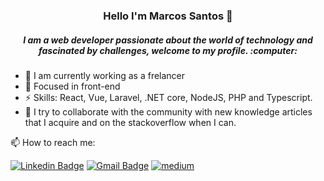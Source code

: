 <h3 align="center"> Hello I'm Marcos Santos 👋</h3>

<h5 align="center"> I am a web developer passionate about the world of technology and fascinated by challenges, welcome to my profile. :computer:</h5> 
 
- 🔭 I am currently working as a frelancer
- 🌱 Focused in front-end
- ⚡ Skills: React, Vue, Laravel, .NET core, NodeJS, PHP and Typescript.
- :open_hands: I try to collaborate with the community with new knowledge articles that I acquire and on the stackoverflow when I can.

<p align="left">  📫 How to reach me:
 
[![Linkedin Badge](https://img.shields.io/badge/-MarcosSantos-blue?style=flat-square&logo=Linkedin&logoColor=white&link=https://www.linkedin.com/in/marcossantosdev/)](https://www.linkedin.com/in/marcossantosdev/) 
[![Gmail Badge](https://img.shields.io/badge/-marcosadriano034@gmail.com-c14438?style=flat-square&logo=Gmail&logoColor=white&link=mailto:marcosadriano034@gmail.com)](mailto:marcosadriano034@gmail.com)
<a href="https://medium.com/@marcossantosdev" rel="nofollow">
	<img src="https://camo.githubusercontent.com/5b133451a151a26231268741caa939ddd33d1e24/68747470733a2f2f696d672e736869656c64732e696f2f62616467652f6d656469756d2d626c61636b3f267374796c653d666c61742d737175617265266c6f676f3d6d656469756d266c6f676f436f6c6f723d7768697465" alt="medium" data-canonical-src="https://img.shields.io/badge/medium-black?&amp;style=flat-square&amp;logo=medium&amp;logoColor=white" style="max-width:100%;">
</a>
</p>

